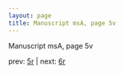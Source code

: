 ```yaml
---
layout: page
title: Manuscript msA, page 5v
---
```


Manuscript msA, page 5v

prev:  [5r](../5r) | next:  [6r](../6r)